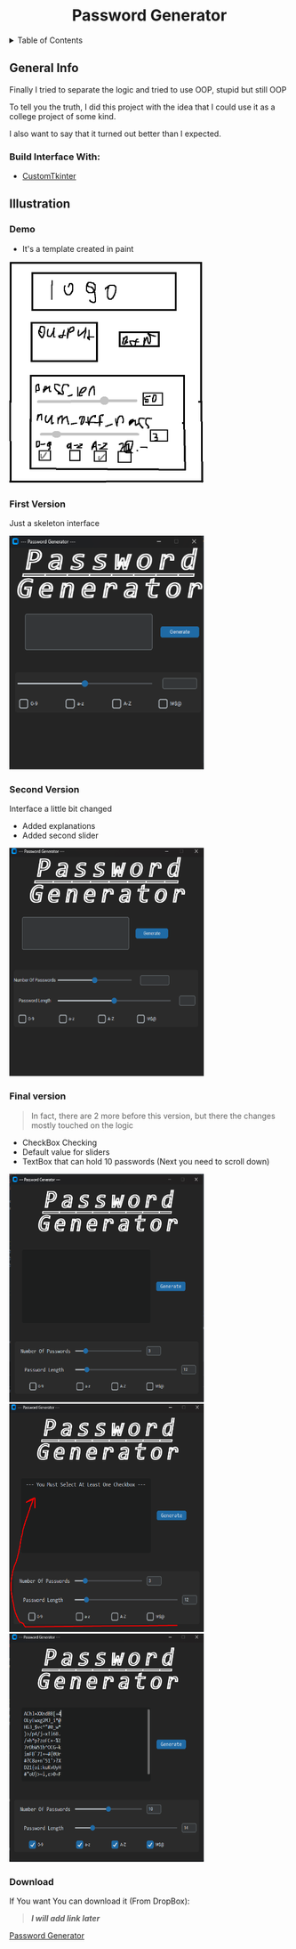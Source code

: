 <H1 id="up" align="center" > Password Generator</H1>

<details>
  <summary>Table of Contents</summary>
  <ol >
    <li >
      <a href="#info">About The Project</a>
      <ul>
        <li><a href="#build_with">Build With</a></li>
      </ul>
    </li>
    <li>
      <a href="#illustration">Illustration</a>
      <ul>
        <li><a href="#fv">First Version</a></li>
        <li><a href="#sv">Second Version</a></li>
        <li><a href="#final">Final Version</a></li>
      </ul>
    </li>
    <li><a href="#install">Download</a></li>
    
  </ol>
</details>


<H2 id="info"> General Info </H2>
Finally I tried to separate the logic and tried to use OOP, stupid but still OOP

To tell you the truth, I did this project with the idea that I could use it as a college project of some kind.

I also want to say that it turned out better than I expected.

<H3 id="build_with"> Build Interface With: </H3>

* <a href="https://customtkinter.tomschimansky.com/">CustomTkinter </a>


<H2 id="illustration"> Illustration </H2>

<H3> Demo </H3>

* It's a template created in paint

 <img src="img_for_git/demo_pass_gen.png" alt="Logo" width="350" height="400">

<H3 id="fv"> First Version </H3>

Just a skeleton interface

<img src="img_for_git/First_version.png" alt="Logo" width="350" height="420">

<H3 id="sv"> Second Version </H3>

Interface a little bit changed

* Added explanations
* Added second slider

<img src="img_for_git/Second_version.png" alt="Logo" width="350" height="410">

<H3 id="final"> Final version </H3>


>In fact, there are 2 more before this version, but there the changes mostly touched on the logic

* CheckBox Checking
* Default value for sliders
* TextBox that can hold 10 passwords (Next you need to scroll down)

<img src="img_for_git/Final_version.png" alt="Logo" width="350" height="410">

<img src="img_for_git/Final_version2.png" alt="Logo" width="350" height="410">
<img src="img_for_git/Final_version3.png" alt="Logo" width="350" height="410">

<H3 id="install"> Download </H3>

If You want You can download it (From DropBox):

> ***I will add link later***
> 
<a href="">Password Generator</a>